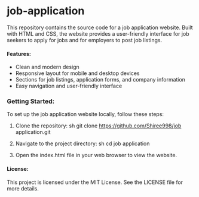 # job-application
This repository contains the source code for a job application website. Built with HTML and CSS, the website provides a user-friendly interface for job seekers to apply for jobs and for employers to post job listings.

#### Features:

- Clean and modern design
- Responsive layout for mobile and desktop devices
- Sections for job listings, application forms, and company information
- Easy navigation and user-friendly interface


### Getting Started:

To set up the job application website locally, follow these steps:

1. Clone the repository:
   sh
   git clone https://github.com/Shiree998/job application.git
   

2. Navigate to the project directory:
   sh
   cd job application
   

3. Open the index.html file in your web browser to view the website.
   
#### License:

This project is licensed under the MIT License. See the LICENSE file for more details.

